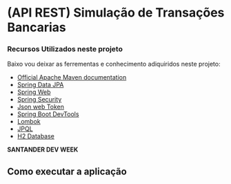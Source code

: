 # (API REST) Simulação de Transações Bancarias

### Recursos Utilizados neste projeto
Baixo vou deixar as ferrementas e conhecimento adiquiridos neste projeto:

* [Official Apache Maven documentation](https://maven.apache.org/guides/index.html)
* [Spring Data JPA](https://docs.spring.io/spring-boot/docs/2.6.7/reference/htmlsingle/#boot-features-jpa-and-spring-data)
* [Spring Web](https://docs.spring.io/spring-boot/docs/2.6.7/reference/htmlsingle/#boot-features-developing-web-applications)
* [Spring Security](https://docs.spring.io/spring-boot/docs/2.6.7/reference/htmlsingle/#boot-features-security-and-spring-security)
* [Json web Token]()
* [Spring Boot DevTools](https://docs.spring.io/spring-boot/docs/2.6.7/reference/htmlsingle/#using-boot-devtools)
* [Lombok](https://projectlombok.org/)
* [JPQL](https://www.devmedia.com.br/jpql-java-persistence-query-language/28180)
* [H2 Database](https://www.h2database.com/html/main.html)

**SANTANDER DEV WEEK**

## Como executar a aplicação





